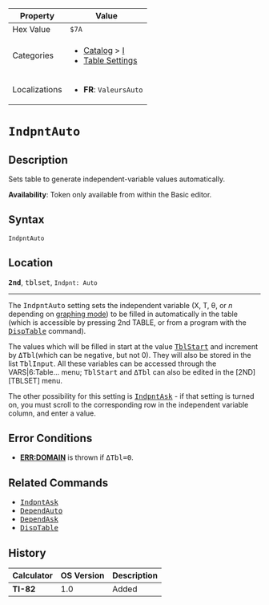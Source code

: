 | Property      | Value |
|---------------|-------|
| Hex Value     | `$7A`|
| Categories    | <ul><li>[Catalog](<../categories/Catalog.md>) > [I](<../categories/Catalog.md#I>)</li><li>[Table Settings](<../categories/Table Settings.md>)</li></ul> |
| Localizations | <ul><li><b>FR</b>: `ValeursAuto`</li></ul> |

# `IndpntAuto`

## Description
Sets table to generate independent-variable values automatically.


<b>Availability</b>: Token only available from within the Basic editor.

## Syntax
`IndpntAuto`

## Location
<tt><kbd><b>2nd</b></kbd></tt>, <kbd>tblset</kbd>, `Indpnt: Auto`
<hr>

The <tt>IndpntAuto</tt> setting sets the independent variable (X, T, θ, or _n_ depending on [graphing mode](graphing-mode)) to be filled in automatically in the table (which is accessible by pressing 2nd TABLE, or from a program with the <tt><a href="DispTable.md">DispTable</a></tt> command).

The values which will be filled in start at the value <tt><a href="TblStart.md">TblStart</a></tt> and increment by <tt>ΔTbl</tt>(which can be negative, but not 0). They will also be stored in the list <tt>TblInput</tt>. All these variables can be accessed through the VARS|6:Table… menu; <tt>TblStart</tt> and <tt>ΔTbl</tt> can also be edited in the [2ND][TBLSET] menu.

The other possibility for this setting is <tt><a href="IndpntAsk.md">IndpntAsk</a></tt> - if that setting is turned on, you must scroll to the corresponding row in the independent variable column, and enter a value.

## Error Conditions

*   **[ERR:DOMAIN](errors#domain)** is thrown if <tt>ΔTbl=0</tt>.

## Related Commands

*   <tt><a href="IndpntAsk.md">IndpntAsk</a></tt>
*   <tt><a href="DependAuto.md">DependAuto</a></tt>
*   <tt><a href="DependAsk.md">DependAsk</a></tt>
*   <tt><a href="DispTable.md">DispTable</a></tt>

## History
| Calculator | OS Version | Description |
|------------|------------|-------------|
| <b>TI-82</b> | 1.0 | Added |


